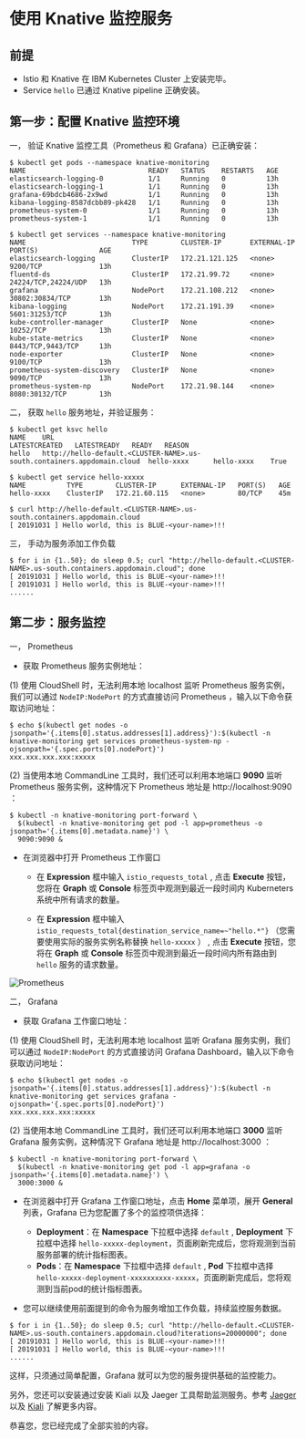 # 使用 Knative 监控服务


## 前提

* Istio 和 Knative 在 IBM Kubernetes Cluster 上安装完毕。
* Service `hello` 已通过 Knative pipeline 正确安装。

## 第一步：配置 Knative 监控环境

一， 验证 Knative 监控工具（Prometheus 和 Grafana）已正确安装：
```
$ kubectl get pods --namespace knative-monitoring
NAME                              READY   STATUS    RESTARTS   AGE
elasticsearch-logging-0           1/1     Running   0          13h
elasticsearch-logging-1           1/1     Running   0          13h
grafana-69bdcb4686-2x9wd          1/1     Running   0          13h
kibana-logging-8587dcbb89-pk428   1/1     Running   0          13h
prometheus-system-0               1/1     Running   0          13h
prometheus-system-1               1/1     Running   0          13h

$ kubectl get services --namespace knative-monitoring
NAME                          TYPE        CLUSTER-IP       EXTERNAL-IP   PORT(S)               AGE
elasticsearch-logging         ClusterIP   172.21.121.125   <none>        9200/TCP              13h
fluentd-ds                    ClusterIP   172.21.99.72     <none>        24224/TCP,24224/UDP   13h
grafana                       NodePort    172.21.108.212   <none>        30802:30834/TCP       13h
kibana-logging                NodePort    172.21.191.39    <none>        5601:31253/TCP        13h
kube-controller-manager       ClusterIP   None             <none>        10252/TCP             13h
kube-state-metrics            ClusterIP   None             <none>        8443/TCP,9443/TCP     13h
node-exporter                 ClusterIP   None             <none>        9100/TCP              13h
prometheus-system-discovery   ClusterIP   None             <none>        9090/TCP              13h
prometheus-system-np          NodePort    172.21.98.144    <none>        8080:30132/TCP        13h
```

二， 获取 `hello` 服务地址，并验证服务：
```
$ kubectl get ksvc hello
NAME    URL                                                                      LATESTCREATED   LATESTREADY   READY   REASON
hello   http://hello-default.<CLUSTER-NAME>.us-south.containers.appdomain.cloud  hello-xxxx      hello-xxxx    True   

$ kubectl get service hello-xxxxx
NAME          TYPE        CLUSTER-IP      EXTERNAL-IP   PORT(S)   AGE
hello-xxxx    ClusterIP   172.21.60.115   <none>        80/TCP    45m

$ curl http://hello-default.<CLUSTER-NAME>.us-south.containers.appdomain.cloud
[ 20191031 ] Hello world, this is BLUE-<your-name>!!!
```

三， 手动为服务添加工作负载
```
$ for i in {1..50}; do sleep 0.5; curl "http://hello-default.<CLUSTER-NAME>.us-south.containers.appdomain.cloud"; done
[ 20191031 ] Hello world, this is BLUE-<your-name>!!!
[ 20191031 ] Hello world, this is BLUE-<your-name>!!!
......
```

## 第二步：服务监控

一， Prometheus

- 获取 Prometheus 服务实例地址：

(1) 使用 CloudShell 时，无法利用本地 localhost 监听 Prometheus 服务实例，我们可以通过 `NodeIP:NodePort` 的方式直接访问 Prometheus ，输入以下命令获取访问地址：
```
$ echo $(kubectl get nodes -o jsonpath='{.items[0].status.addresses[1].address}'):$(kubectl -n knative-monitoring get services prometheus-system-np -ojsonpath='{.spec.ports[0].nodePort}')
xxx.xxx.xxx.xxx:xxxxx
```

(2) 当使用本地 CommandLine 工具时，我们还可以利用本地端口 **9090** 监听 Prometheus 服务实例，这种情况下 Prometheus 地址是 http://localhost:9090 ：

```
$ kubectl -n knative-monitoring port-forward \
  $(kubectl -n knative-monitoring get pod -l app=prometheus -o jsonpath='{.items[0].metadata.name}') \
  9090:9090 &
```

- 在浏览器中打开 Prometheus 工作窗口

   - 在 **Expression** 框中输入 `istio_requests_total` , 点击 **Execute** 按钮，您将在 **Graph** 或 **Console** 标签页中观测到最近一段时间内 Kuberneters 系统中所有请求的数量。

   - 在 **Expression** 框中输入 `istio_requests_total{destination_service_name=~"hello.*"}` （您需要使用实际的服务实例名称替换 `hello-xxxxx` ） , 点击 **Execute** 按钮，您将在 **Graph** 或 **Console** 标签页中观测到最近一段时间内所有路由到 `hello` 服务的请求数量。

![Prometheus](https://user-images.githubusercontent.com/42362436/70292111-222ede00-1818-11ea-8d7e-94418a4ea634.png)


二， Grafana

- 获取 Grafana 工作窗口地址：

(1) 使用 CloudShell 时，无法利用本地 localhost 监听 Grafana 服务实例，我们可以通过 `NodeIP:NodePort` 的方式直接访问 Grafana Dashboard，输入以下命令获取访问地址：

```
$ echo $(kubectl get nodes -o jsonpath='{.items[0].status.addresses[1].address}'):$(kubectl -n knative-monitoring get services grafana -ojsonpath='{.spec.ports[0].nodePort}')
xxx.xxx.xxx.xxx:xxxxx
```

(2) 当使用本地 CommandLine 工具时，我们还可以利用本地端口 **3000** 监听 Grafana 服务实例，这种情况下 Grafana 地址是 http://localhost:3000 ：

```
$ kubectl -n knative-monitoring port-forward \
  $(kubectl -n knative-monitoring get pod -l app=grafana -o jsonpath='{.items[0].metadata.name}') \
  3000:3000 &
```

- 在浏览器中打开 Grafana 工作窗口地址，点击 **Home** 菜单项，展开 **General** 列表，Grafana 已为您配置了多个的监控项供选择：
  - **Deployment**：在 **Namespace** 下拉框中选择 `default` , **Deployment** 下拉框中选择 `hello-xxxxx-deployment`，页面刷新完成后，您将观测到当前服务部署的统计指标图表。
  - **Pods**：在 **Namespace** 下拉框中选择 `default` , **Pod** 下拉框中选择 `hello-xxxxx-deployment-xxxxxxxxxx-xxxxx`，页面刷新完成后，您将观测到当前pod的统计指标图表。

- 您可以继续使用前面提到的命令为服务增加工作负载，持续监控服务数据。

```
$ for i in {1..50}; do sleep 0.5; curl "http://hello-default.<CLUSTER-NAME>.us-south.containers.appdomain.cloud?iterations=20000000"; done
[ 20191031 ] Hello world, this is BLUE-<your-name>!!!
[ 20191031 ] Hello world, this is BLUE-<your-name>!!!
......
```

这样，只须通过简单配置，Grafana 就可以为您的服务提供基础的监控能力。

另外，您还可以安装通过安装 Kiali 以及 Jaeger 工具帮助监测服务。参考 [Jaeger](https://www.jaegertracing.io/docs/1.15/) 以及 [Kiali](https://kiali.io/) 了解更多内容。

恭喜您，您已经完成了全部实验的内容。
